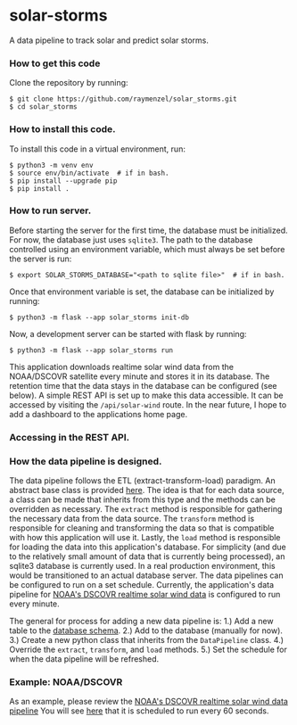 # solar-storms
A data pipeline to track solar and predict solar storms.

### How to get this code
Clone the repository by running:

```
$ git clone https://github.com/raymenzel/solar_storms.git
$ cd solar_storms
```

### How to install this code.
To install this code in a virtual environment, run:

```
$ python3 -m venv env
$ source env/bin/activate  # if in bash.
$ pip install --upgrade pip
$ pip install .
```

### How to run server.
Before starting the server for the first time, the database must be
initialized.  For now, the database just uses `sqlite3`.  The path
to the database controlled using an environment variable, which must
always be set before the server is run:

```
$ export SOLAR_STORMS_DATABASE="<path to sqlite file>"  # if in bash.
```

Once that environment variable is set, the database can be initialized by running:

```
$ python3 -m flask --app solar_storms init-db
```

Now, a development server can be started with flask by running:

```
$ python3 -m flask --app solar_storms run
```

This application downloads realtime solar wind data from the NOAA/DSCOVR
satellite every minute and stores it in its database.  The retention time
that the data stays in the database can be configured (see below).  A simple
REST API is set up to make this data accessible.  It can be accessed by
visiting the `/api/solar-wind` route. In the near future, I hope to add
a dashboard to the applications home page.

### Accessing in the REST API.

### How the data pipeline is designed.
The data pipeline follows the ETL (extract-transform-load) paradigm.  An abstract
base class is provided [here](solar_storms/data_pipeline.py).  The
idea is that for each data source, a class can be made that inherits
from this type and the methods can be overridden as necessary.  The
`extract` method is responsible for gathering the necessary data from
the data source.  The `transform` method is responsible for cleaning
and transforming the data so that is compatible with how this application will
use it.  Lastly, the `load` method is responsible for loading the
data into this application's database.  For simplicity (and due to
the relatively small amount of data that is currently being processed),
an sqlite3 database is currently used.  In a real production environment,
this would be transitioned to an actual database server.  The data pipelines
can be configured to run on a set schedule.  Currently, the application's
data pipeline for [NOAA's DSCOVR realtime solar wind data](solar_storms/noaa_dscovr.py)
is configured to run every minute.

The general for process for adding a new data pipeline is:
1.) Add a new table to the [database schema](solar_storms/schema.sql).
2.) Add to the database (manually for now).
3.) Create a new python class that inherits from the `DataPipeline` class.
4.) Override the `extract`, `transform`, and `load` methods.
5.) Set the schedule for when the data pipeline will be refreshed.

### Example: NOAA/DSCOVR
As an example, please review the [NOAA's DSCOVR realtime solar wind data pipeline](solar_storms/noaa_dscovr.py)
You will see [here](solar_storms/__init__.py) that it is scheduled to run every 60 seconds.
